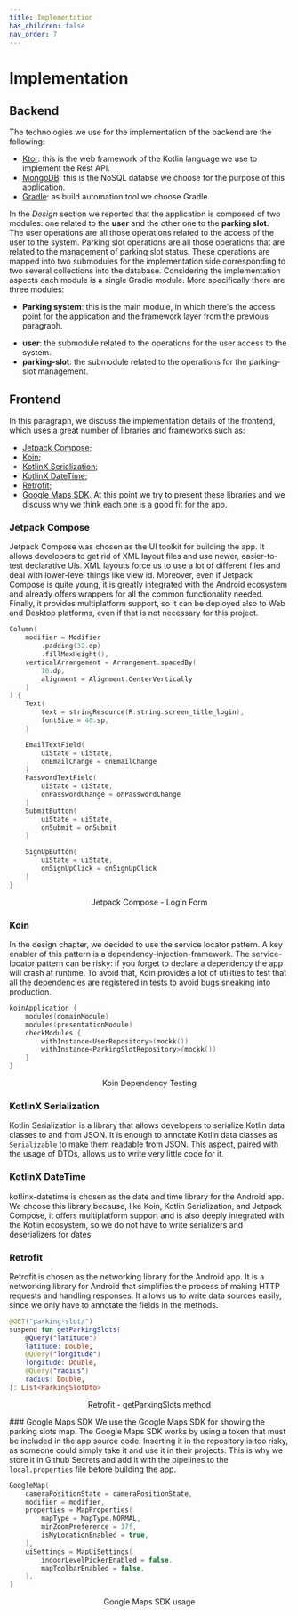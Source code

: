 ```yaml
---
title: Implementation
has_children: false
nav_order: 7
---
```


# Implementation

## Backend

The technologies we use for the implementation of the backend are the following:
* [Ktor](https://ktor.io/): this is the web framework of the Kotlin language we use to implement the Rest API.
* [MongoDB](https://www.mongodb.com/): this is the NoSQL databse we choose for the purpose of this application.
* [Gradle](https://gradle.org/): as build automation tool we choose Gradle.

In the *Design* section we reported that the application is composed of two modules: one related to the **user** and the other one to the **parking slot**. \
The user operations are all those operations related to the access of the user to the system. Parking slot operations are all those operations that are related to the management of parking slot status. These operations are mapped into two submodules for the implementation side corresponding to two several collections into the database.
Considering the implementation aspects each module is a single Gradle module. More specifically there are three modules:
* **Parking system**: this is the main module, in which there's the access point for the application and the framework layer from the previous paragraph. 
 - **user**: the submodule related to the operations for the user access to the system.
 - **parking-slot**: the submodule related to the operations for the parking-slot management.


## Frontend
In this paragraph, we discuss the implementation details of the frontend, which uses a great number of libraries and frameworks such as:
* [Jetpack Compose](https://developer.android.com/jetpack/compose);
* [Koin](https://insert-koin.io);
* [KotlinX Serialization](https://github.com/Kotlin/kotlinx.serialization);
* [KotlinX DateTime](https://github.com/Kotlin/kotlinx-datetime);
* [Retrofit](https://square.github.io/retrofit/);
* [Google Maps SDK](https://developers.google.com/maps/documentation/android-sdk/maps-compose).
At this point we try to present these libraries and we discuss why we think each one is a good fit for the app.

### Jetpack Compose
Jetpack Compose was chosen as the UI toolkit for building the app. It allows developers to get rid of XML layout files and use newer, easier-to-test declarative UIs. XML layouts force us to use a lot of different files and deal with lower-level things like view id. Moreover, even if Jetpack Compose is quite young, it is greatly integrated with the Android ecosystem and already offers wrappers for all the common functionality needed. Finally, it provides multiplatform support, so it can be deployed also to Web and Desktop platforms, even if that is not necessary for this project.

```kotlin
Column(
    modifier = Modifier
        .padding(32.dp)
        .fillMaxHeight(),
    verticalArrangement = Arrangement.spacedBy(
        10.dp,
        alignment = Alignment.CenterVertically
    )
) {
    Text(
        text = stringResource(R.string.screen_title_login),
        fontSize = 40.sp,
    )

    EmailTextField(
        uiState = uiState,
        onEmailChange = onEmailChange
    )
    PasswordTextField(
        uiState = uiState,
        onPasswordChange = onPasswordChange
    )
    SubmitButton(
        uiState = uiState,
        onSubmit = onSubmit
    )

    SignUpButton(
        uiState = uiState,
        onSignUpClick = onSignUpClick
    )
}
```
<p align="center">Jetpack Compose - Login Form</p>

### Koin
In the design chapter, we decided to use the service locator pattern. A key enabler of this pattern is a dependency-injection-framework. The service-locator pattern can be risky: if you forget to declare a dependency the app will crash at runtime. To avoid that, Koin provides a lot of utilities to test that all the dependencies are registered in tests to avoid bugs sneaking into production.

```kotlin
koinApplication {
    modules(domainModule)
    modules(presentationModule)
    checkModules {
        withInstance<UserRepository>(mockk())
        withInstance<ParkingSlotRepository>(mockk())
    }
}
```
<p align="center">Koin Dependency Testing</p>

### KotlinX Serialization
Kotlin Serialization is a library that allows developers to serialize Kotlin data classes to and from JSON. It is enough to annotate Kotlin data classes as `Serializable` to make them readable from JSON. This aspect, paired with the usage of DTOs, allows us to write very little code for it.


### KotlinX DateTime
kotlinx-datetime is chosen as the date and time library for the Android app. We choose this library because, like Koin, Kotlin Serialization, and Jetpack Compose, it offers multiplatform support and is also deeply integrated with the Kotlin ecosystem, so we do not have to write serializers and deserializers for dates.

### Retrofit
Retrofit is chosen as the networking library for the Android app. It is a networking library for Android that simplifies the process of making HTTP requests and handling responses. It allows us to write data sources easily, since we only have to annotate the fields in the methods.

```kotlin
@GET("parking-slot/")
suspend fun getParkingSlots(
    @Query("latitude")
    latitude: Double,
    @Query("longitude")
    longitude: Double,
    @Query("radius")
    radius: Double,
): List<ParkingSlotDto>
```
<p align="center">Retrofit - getParkingSlots method</p>


### Google Maps SDK
We use the Google Maps SDK for showing the parking slots map. The Google Maps SDK works by using a token that must be included in the app source code. Inserting it in the repository is too risky, as someone could simply take it and use it in their projects. This is why we store it in Github Secrets and add it with the pipelines to the `local.properties` file before building the app.

```kotlin
GoogleMap(
    cameraPositionState = cameraPositionState,
    modifier = modifier,
    properties = MapProperties(
        mapType = MapType.NORMAL,
        minZoomPreference = 17f,
        isMyLocationEnabled = true,
    ),
    uiSettings = MapUiSettings(
        indoorLevelPickerEnabled = false,
        mapToolbarEnabled = false,
    ),
)
```
<p align="center">Google Maps SDK usage</p>
